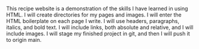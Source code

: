 This recipe website is a demonstration of the skills I have learned in using HTML.
I will create directories for my pages and images. 
I will enter the HTML boilerplate on each page I write.
I will use headers, paragraphs, italics, and bold text.
I will include links, both absolute and relative, and I will include images.
I will stage my finished project in git, and then I will push it to origin main.
	
